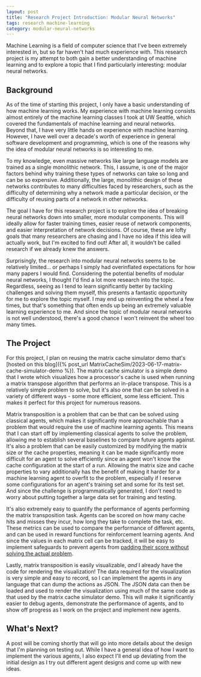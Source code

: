 ```yaml
---
layout: post
title: "Research Project Introduction: Modular Neural Networks"
tags: research machine-learning
category: modular-neural-networks
---
```

Machine Learning is a field of computer science that I've been extremely
interested in, but so far haven't had much experience with. This research
project is my attempt to both gain a better understanding of machine learning
and to explore a topic that I find particularly interesting: modular neural
networks.

## Background
As of the time of starting this project, I only have a basic understanding of
how machine learning works. My experience with machine learning consists almost
entirely of the machine learning classes I took at UW Seattle, which covered
the fundamentals of machine learning and neural networks. Beyond that, I have
very little hands on experience with machine learning. However, I have well over
a decade's worth of experience in general software development and programming,
which is one of the reasons why the idea of modular neural networks is so
interesting to me.

To my knowledge, even massive networks like large language models are trained as
a single monolithic network. This, I assume, is one of the major factors behind
why training these types of networks can take so long and can be so expensive.
Additionally, the large, monolithic design of these networks contributes to
many difficulties faced by researchers, such as the difficulty of determining
why a network made a particular decision, or the difficulty of reusing parts of
a network in other networks.

The goal I have for this research project is to explore the idea of breaking
neural networks down into smaller, more modular components. This will ideally
allow for faster training times, easier reuse of network components, and easier
interpretation of network decisions. Of course, these are lofty goals that many
researchers are chasing and I have no idea if this idea will actually work, but
I'm excited to find out! After all, it wouldn't be called research if we already
knew the answers.

Surprisingly, the research into modular neural networks seems to be relatively
limited... or perhaps I simply had overinflated expectations for how many papers
I would find. Considering the potential benefits of modular neural networks, I
thought I'd find a lot more research into the topic. Regardless, seeing as I
tend to learn significantly better by tackling challenges and solving them
myself, this presents a fantastic opportunity for me to explore the topic
myself. I may end up reinventing the wheel a few times, but that's something
that often ends up being an extremely valuable learning experience to me.
And since the topic of modular neural networks is not well understood, there's a
good chance I won't reinvent the wheel too many times.

## The Project
For this project, I plan on reusing the matrix cache simulator demo that's
[hosted on this blog]({% post_url MatrixCacheSim/2023-06-17-matrix-cache-simulator-demo %}).
The matrix cache simulator is a simple demo that I wrote which visualizes how a
processor's cache is used when running a matrix transpose algorithm that
performs an in-place transpose. This is a relatively simple problem to solve,
but it's also one that can be solved in a variety of different ways - some more
efficient, some less efficient. This makes it perfect for this project for
numerous reasons.

Matrix transposition is a problem that can be that can be solved using classical
agents, which makes it significantly more approachable than a problem that would
require the use of machine learning agents. This means that I can start off by
implementing classical agents to solve the problem, allowing me to establish
several baselines to compare future agents against. It's also a problem that can
be easily customized by modifying the matrix size or the cache properties,
meaning it can be made significantly more difficult for an agent to solve
efficiently since an agent won't know the cache configuration at the start of a
run. Allowing the matrix size and cache properties to vary additionally has the
benefit of making it harder for a machine learning agent to overfit to the
problem, especially if I reserve some configurations for an agent's training set
and some for its test set. And since the challenge is programmatically
generated, I don't need to worry about putting together a large data set for
training and testing.

It's also extremely easy to quantify the performance of agents performing the
matrix transposition task. Agents can be scored on how many cache hits and
misses they incur, how long they take to complete the task, etc. These metrics
can be used to compare the performance of different agents, and can be used in
reward functions for reinforcement learning agents. And since the values in each
matrix cell can be tracked, it will be easy to implement safeguards to prevent
agents from [padding their score without solving the actual
problem](https://openai.com/research/faulty-reward-functions).

Lastly, matrix transposition is easily visualizable, *and* I already have the
code for rendering the visualization! The data required for the visualization is
very simple and easy to record, so I can implement the agents in any language
that can dump the actions as JSON. The JSON data can then be loaded and used to
render the visualization using much of the same code as that used by the matrix
cache simulator demo. This will make it significantly easier to debug agents,
demonstrate the performance of agents, and to show off progress as I work on the
project and implement new agents.

## What's Next?
A post will be coming shortly that will go into more details about the design
that I'm planning on testing out. While I have a general idea of how I want to
implement the various agents, I also expect I'll end up deviating from the
initial design as I try out different agent designs and come up with new ideas.
